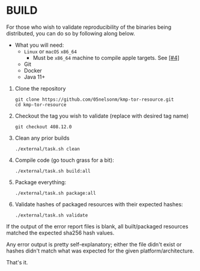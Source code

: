 # BUILD

For those who wish to validate reproducibility of the binaries being distributed, 
you can do so by following along below.

- What you will need:
    - `Linux` or `macOS` `x86_64`
        - Must be `x86_64` machine to compile apple targets. See [[#4]][issue-4]
    - Git
    - Docker
    - Java 11+

1) Clone the repository
   ```shell
   git clone https://github.com/05nelsonm/kmp-tor-resource.git
   cd kmp-tor-resource
   ```

2) Checkout the tag you wish to validate (replace with desired tag name)
   ```shell
   git checkout 408.12.0
   ```

3) Clean any prior builds
   ```shell
   ./external/task.sh clean
   ```

4) Compile code (go touch grass for a bit):
   ```shell
   ./external/task.sh build:all
   ```

5) Package everything:
   ```shell
   ./external/task.sh package:all
   ```

6) Validate hashes of packaged resources with their expected hashes:
   ```shell
   ./external/task.sh validate
   ```

If the output of the error report files is blank, all built/packaged resources matched the 
expected sha256 hash values.

Any error output is pretty self-explanatory; either the file didn't exist or hashes didn't 
match what was expected for the given platform/architecture.

That's it.

[issue-4]: https://github.com/05nelsonm/kmp-tor-resource/issues/4
